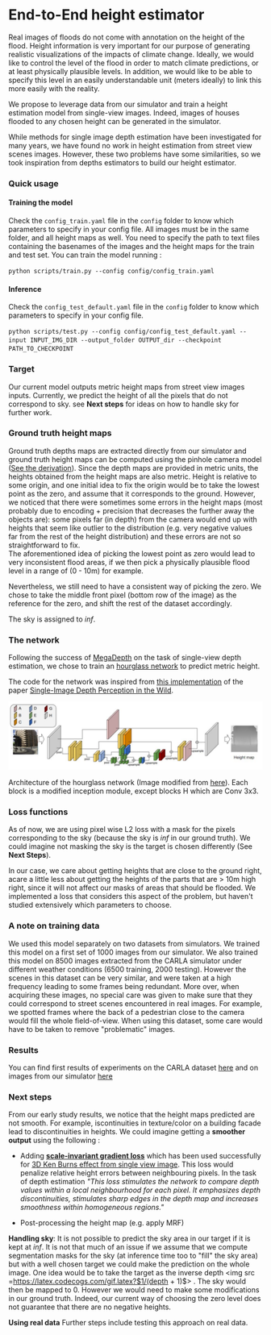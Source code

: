 # End-to-End height estimator

Real images of floods do not come with annotation on the height of the flood. Height information is very important for our purpose of generating realistic visualizations of the impacts of climate change. Ideally, we would like to control the level of the flood  in order to match climate predictions, or at least physically plausible levels. In addition, we would like to be able to specify this level in an easily understandable unit (meters ideally) to link this more easily with the reality.  

We propose to leverage data from our simulator and train a height estimation model from single-view images. Indeed, images of houses flooded to any chosen height can be generated in the simulator.

While methods for single image depth estimation have been investigated for many years, we have found no work in height estimation from street view scenes images. However, these two problems have some similarities, so we took inspiration from depths estimators to build our height estimator. 

### Quick usage
#### Training the model
Check the `config_train.yaml` file in the `config` folder to know which parameters to specify in your config file. 
All images must be in the same folder, and all height maps as well. You need to specify the path to text files containing the basenames of the images and the height maps for the train and test set. 
You can train the model running : 

`python scripts/train.py --config config/config_train.yaml`

#### Inference
Check the `config_test_default.yaml` file in the `config` folder to know which parameters to specify in your config file. 

`python scripts/test.py --config config/config_test_default.yaml --input INPUT_IMG_DIR --output_folder OUTPUT_dir --checkpoint PATH_TO_CHECKPOINT`

### Target
Our current model outputs metric height maps from street view images inputs. 
Currently, we predict the height of all the pixels that do not correspond to sky. 
see **Next steps** for ideas on how to handle sky for further work. 

### Ground truth height maps

Ground truth depths maps are extracted directly from our simulator and  ground truth height maps can be computed using the pinhole camera model ([See the derivation](https://github.com/cc-ai/height_estimation/tree/master/simulated_world)). 
Since the depth maps are provided in metric units, the heights obtained from the height maps are also metric. 
Height is relative to some origin, and one initial idea to fix the origin would be to take the lowest point as the zero, and assume that it corresponds to the ground.
However, we noticed that there were sometimes some errors in the height maps (most probably due to encoding + precision that decreases the further away the objects are): some pixels far (in depth) from the camera would end up with heights that seem like outlier to the distribution (e.g. very negative values far from the rest of the height distribution) and these errors are not so straightforward to fix.  
The aforementioned idea of picking the lowest point as zero would lead to very inconsistent flood areas, if we then pick a physically plausible flood level in a range of (0 - 10m) for example. 

Nevertheless, we still need to have a consistent way of picking the zero. We chose to take the middle front pixel (bottom row of the image) as the reference for the zero, and shift the rest of the dataset accordingly. 

The sky is assigned to *inf*.

### The network

Following the success of  [MegaDepth]( http://www.cs.cornell.edu/projects/megadepth/ ) on the task of single-view depth estimation, we chose to train an [hourglass network]( https://arxiv.org/pdf/1604.03901.pdf ) to predict metric height.

The code for the network was inspired from [this implementation]( https://github.com/yifjiang/relative-depth-using-pytorch ) of the paper [Single-Image Depth Perception in the Wild](https://arxiv.org/pdf/1604.03901.pdf).

 ![hourglass](https://github.com/cc-ai/height_estimation/blob/master/hourglass/docs/hourglass.JPG) 

Architecture of the hourglass network (Image modified from [here]( https://arxiv.org/pdf/1604.03901.pdf )). 
Each block is a modified inception module, except blocks H which are Conv 3x3.

### Loss functions 

As of now, we are using pixel wise L2 loss with a mask for the pixels corresponding to the sky (because the sky is *inf* in our ground truth).
We could imagine not masking the sky is the target is chosen differently (See **Next Steps**). 

In our case, we care about getting heights that are close to the ground right, acare a little less about getting the heights of the parts that are > 10m high right, since it will not affect our masks of areas that should be flooded. 
We implemented a loss that considers this aspect of the problem, but haven't studied extensively which parameters to choose.  

### A note on training data

We used this model separately on two datasets from simulators. 
We trained this model on a first set of 1000 images from our simulator. 
We also trained this model on 8500 images extracted from the CARLA simulator under different weather conditions (6500 training, 2000 testing). However the scenes in this dataset can be very similar, and were taken at a high frequency leading to some frames being redundant. More over, when acquiring these images, no special care was given to make sure that they could correspond to street scenes encountered in real images. For example, we spotted frames where the back of a pedestrian close to the camera would fill the whole field-of-view. When using this dataset, some care would have to be taken to remove "problematic" images.

### Results 

You can find first results of experiments on the CARLA dataset [here](https://www.comet.ml/melisandeteng/carla-height-predictor/a26f852bf1c044fc80a009bb98c1fc26?experiment-tab=images) and on images from our simulator [here](https://www.comet.ml/melisandeteng/unity1000/af153d89d8be4596b2a49fa848552865?experiment-tab=images)

### Next steps

From our early study results, we notice that the height maps predicted are not smooth. For example, iscontinuities in texture/color on a building facade lead to discontinuities in heights. We could imagine getting a **smoother output** using the following :  

- Adding [**scale-invariant gradient loss**](https://arxiv.org/pdf/1612.02401.pdf) which has been used successfully for [3D Ken Burns effect from single view image](https://arxiv.org/abs/1909.05483). 
This loss would penalize relative height errors between neighbouring pixels. 
In the task of depth estimation *"This loss stimulates the network to compare depth values within a local neighbourhood for each pixel. It emphasizes depth discontinuities, stimulates sharp edges in the depth map and increases smoothness within homogeneous regions."* 

- Post-processing the height map (e.g. apply MRF) 

**Handling sky**: It is not possible to predict the sky area in our target if it is kept at *inf*. It is not that much of an issue if we assume that we compute segmentation masks for the sky (at inference time too to "fill" the sky area) but with a well chosen target we could make the prediction on the whole image. 
One idea would be to take the target as the inverse depth <img src =https://latex.codecogs.com/gif.latex?$1/(depth + 1)$> . 
The sky would then be mapped to 0. 
However we would need to make some modifications in our ground truth. Indeed, our current way of choosing the zero level does not guarantee that there are no negative heights. 

**Using real data**  Further steps include testing this approach on real data. 
